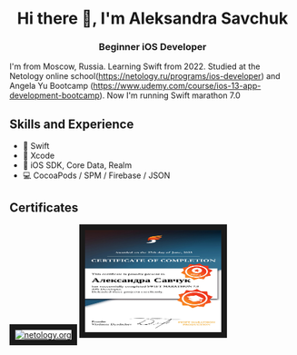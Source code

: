 <h1 align="center">Hi there 👋, I'm Aleksandra Savchuk</h1>
<h3 align="center">Beginner iOS Developer</h3>

I'm from Moscow, Russia. Learning Swift from 2022. Studied at the Netology online school(https://netology.ru/programs/ios-developer) and Angela Yu Bootcamp (https://www.udemy.com/course/ios-13-app-development-bootcamp). Now I'm running Swift marathon 7.0

## Skills and Experience
* 🦜 Swift
* 🔨 Xcode
* 📱 iOS SDK, Core Data, Realm
* 💻 CocoaPods / SPM / Firebase / JSON

## Certificates
<a href="https://github.com/Loveink/iAmAleksa/blob/main/диплом%20нетология.pdf" target="_blanck"><img src="https://github.com/Loveink/iAmAleksa/blob/main/нетология.png" alt="netology.org" width = "240" height="180" border="10" /></a>
<a href="https://github.com/Loveink/Loveink/blob/main/Certificate%20SM%207.0%20Participant%20TOP-5%2002.pdf)" target="_blanck"><img src="https://github.com/Loveink/Loveink/blob/main/Certificate%20SM%207.0%20Participant%20TOP-5%2002.pdf" alt="netology.org" width = "240" height="180" border="10" /></a>
